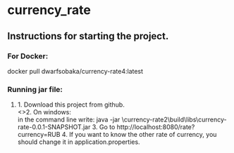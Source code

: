 # currency_rate
<H2>Instructions for starting the project.</H2>

<H3>For Docker:</H3>
docker pull dwarfsobaka/currency-rate4:latest
<H3>Running jar file:</H3>
<ol><li>1. Download this project from github.</li>
<>2. On windows: 
  <br>in the command line write:  java -jar <Your_directory_Name>\currency-rate2\build\libs\currency-rate-0.0.1-SNAPSHOT.jar 
3. Go to http://localhost:8080/rate?currency=RUB
4. If you want to know the other rate of currency, you should change it in application.properties.
  </ol>
